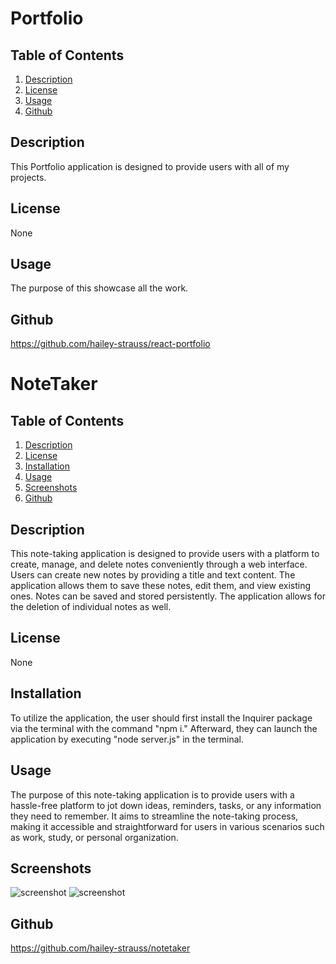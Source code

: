 # Portfolio

## Table of Contents

1. [ Description](#Description)
2. [License](#License)
3. [ Usage](#Usage)
4. [ Github](#Github)

<a name="Description"></a>

## Description

This Portfolio application is designed to provide users with all of my projects.

<a name="License"></a>

## License

None

<a name="Usage"></a>

## Usage

The purpose of this showcase all the work.

## Github

<a name="Github"></a>

https://github.com/hailey-strauss/react-portfolio

# NoteTaker

## Table of Contents

1. [ Description](#Description)
2. [License](#License)
3. [Installation](#Installation)
4. [ Usage](#Usage)
5. [ Screenshots](#Screenshots)
6. [ Github](#Github)

<a name="Description"></a>

## Description

This note-taking application is designed to provide users with a platform to create, manage, and delete notes conveniently through a web interface. Users can create new notes by providing a title and text content. The application allows them to save these notes, edit them, and view existing ones. Notes can be saved and stored persistently. The application allows for the deletion of individual notes as well.

<a name="License"></a>

## License

None

<a name="Installation"></a>

## Installation

To utilize the application, the user should first install the Inquirer package via the terminal with the command "npm i." Afterward, they can launch the application by executing "node server.js" in the terminal.

<a name="Usage"></a>

## Usage

The purpose of this note-taking application is to provide users with a hassle-free platform to jot down ideas, reminders, tasks, or any information they need to remember. It aims to streamline the note-taking process, making it accessible and straightforward for users in various scenarios such as work, study, or personal organization.

<a name="Screenshots"></a>

## Screenshots

![screenshot](/public/assets/img/note.png)
![screenshot](/public/assets/img/notetaker.png)

## Github

<a name="Github"></a>

https://github.com/hailey-strauss/notetaker
